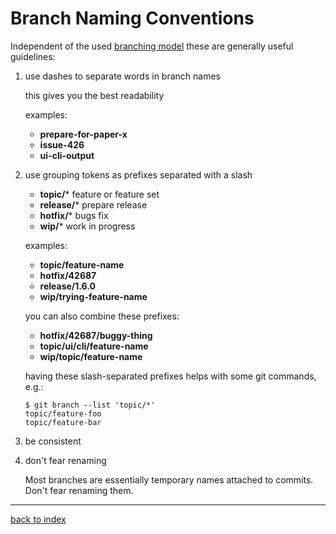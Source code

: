 # Branch Naming Conventions

Independent of the used [branching model](branching-models.md) these are generally useful guidelines:

1.  use dashes to separate words in branch names

    this gives you the best readability

    examples:

    - **prepare-for-paper-x**
    - **issue-426**
    - **ui-cli-output**

1.  use grouping tokens as prefixes separated with a slash

    - **topic/*** feature or feature set
    - **release/*** prepare release
    - **hotfix/*** bugs fix
    - **wip/*** work in progress

    examples:

    - **topic/feature-name**
    - **hotfix/42687**
    - **release/1.6.0**
    - **wip/trying-feature-name**

    you can also combine these prefixes:

    - **hotfix/42687/buggy-thing**
    - **topic/ui/cli/feature-name**
    - **wip/topic/feature-name**

    having these slash-separated prefixes helps with some git commands, e.g.:

    ```console
    $ git branch --list 'topic/*'
    topic/feature-foo
    topic/feature-bar
    ```

1.  be consistent

1.  don't fear renaming

    Most branches are essentially temporary names attached to commits. Don't fear renaming them.

---

[back to index](index.html)
